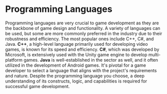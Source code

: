 # Programming Languages

Programming languages are very crucial to game development as they are the backbone of game design and functionality. A variety of languages can be used, but some are more commonly preferred in the industry due to their robustness and efficiency. The most popular ones include C++, C#, and Java. **C++**, a high-level language primarily used for developing video games, is known for its speed and efficiency. **C#**, which was developed by Microsoft, is extensively used with the Unity game engine to develop multi-platform games. **Java** is well-established in the sector as well, and it often utilized in the development of Android games. It's pivotal for a game developer to select a language that aligns with the project's requirements and nature. Despite the programming language you choose, a deep understanding of its constructs, logic, and capabilities is required for successful game development.